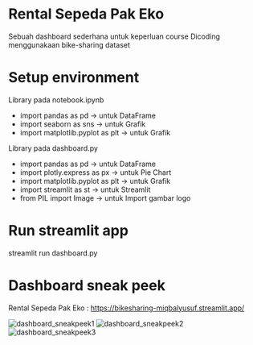 # Rental Sepeda Pak Eko
Sebuah dashboard sederhana untuk keperluan course Dicoding menggunakaan bike-sharing dataset

# Setup environment
Library pada notebook.ipynb
* import pandas as pd              -> untuk DataFrame
* import seaborn as sns            -> untuk Grafik
* import matplotlib.pyplot as plt  -> untuk Grafik

Library pada dashboard.py
* import pandas as pd               -> untuk DataFrame
* import plotly.express as px       -> untuk Pie Chart
* import matplotlib.pyplot as plt   -> untuk Grafik
* import streamlit as st            -> untuk Streamlit
* from PIL import Image             -> untuk Import gambar logo

# Run streamlit app
streamlit run dashboard.py

# Dashboard sneak peek
Rental Sepeda Pak Eko : https://bikesharing-miqbalyusuf.streamlit.app/

![dashboard_sneakpeek1](https://github.com/MIqbalY/bike_sharing/assets/46331276/90f2f7d9-1712-4e91-833c-6d99427f82b3)
![dashboard_sneakpeek2](https://github.com/MIqbalY/bike_sharing/assets/46331276/f7568178-8f76-4fe7-8293-e5de82ae43d1)
![dashboard_sneakpeek3](https://github.com/MIqbalY/bike_sharing/assets/46331276/894d779f-eef5-42b0-8d11-80a3cf46269d)

